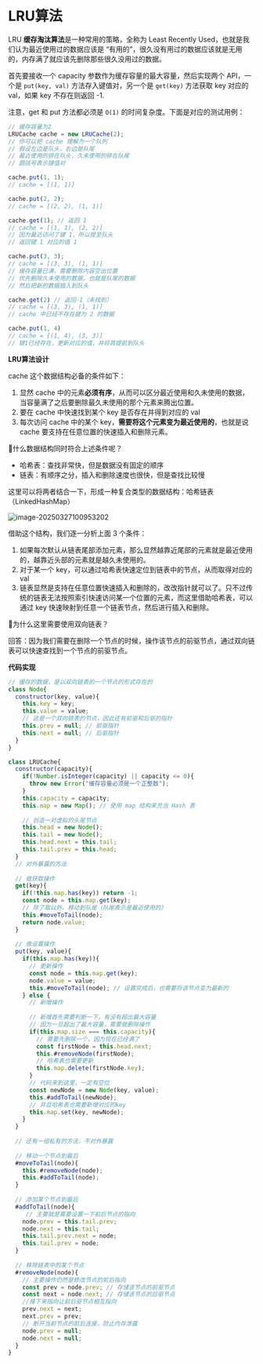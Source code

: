 # LRU算法

LRU **缓存淘汰算法**是一种常用的策略，全称为 Least Recently Used，也就是我们认为最近使用过的数据应该是 “有用的”，很久没有用过的数据应该就是无用的，内存满了就应该先删除那些很久没用过的数据。


首先要接收一个 capacity 参数作为缓存容量的最大容量，然后实现两个 API，一个是 `put(key, val)` 方法存入键值对，另一个是 `get(key)` 方法获取 key 对应的 val，如果 key 不存在则返回 -1.

注意，get 和 put 方法都必须是 `O(1)` 的时间复杂度。下面是对应的测试用例：

```js
// 缓存容量为2
LRUCache cache = new LRUCache(2);
// 你可以把 cache 理解为一个队列
// 假设左边是队头，右边是队尾
// 最近使用的排在队头，久未使用的排在队尾
// 圆括号表示键值对

cache.put(1, 1);
// cache = [(1, 1)]

cache.put(2, 2);
// cache = [(2, 2), (1, 1)]

cache.get(1); // 返回 1
// cache = [(1, 1), (2, 2)]
// 因为最近访问了键 1，所以提至队头
// 返回键 1 对应的值 1

cache.put(3, 3);
// cache = [(3, 3), (1, 1)]
// 缓存容量已满，需要删除内容空出位置
// 优先删除久未使用的数据，也就是队尾的数据
// 然后把新的数据插入到队头

cache.get(2) // 返回-1（未找到）
// cache = [(3, 3), (1, 1)]
// cache 中已经不存在键为 2 的数据

cache.put(1, 4)
// cache = [(1, 4), (3, 3)]
// 键1已经存在，更新对应的值，并将其提前到队头
```



**LRU算法设计**

cache 这个数据结构必备的条件如下：

1. 显然 cache 中的元素**必须有序**，从而可以区分最近使用和久未使用的数据，当容量满了之后要删除最久未使用的那个元素来腾出位置。
2. 要在 cache 中快速找到某个 key 是否存在并得到对应的 val
3. 每次访问 cache 中的某个 key，**需要将这个元素变为最近使用的**，也就是说 cache 要支持在任意位置的快速插入和删除元素。



🤔什么数据结构同时符合上述条件呢？

- 哈希表：查找非常快，但是数据没有固定的顺序
- 链表：有顺序之分，插入和删除速度也很快，但是查找比较慢

这里可以将两者结合一下，形成一种复合类型的数据结构：哈希链表（LinkedHashMap）



![image-20250327100953202](https://xiejie-typora.oss-cn-chengdu.aliyuncs.com/2025-03-27-020953.png)

借助这个结构，我们逐一分析上面 3 个条件：

1. 如果每次默认从链表尾部添加元素，那么显然越靠近尾部的元素就是最近使用的，越靠近头部的元素就是越久未使用的。
2. 对于某一个 key，可以通过哈希表快速定位到链表中的节点，从而取得对应的 val
3. 链表显然是支持在任意位置快速插入和删除的，改改指针就可以了。只不过传统的链表无法按照索引快速访问某一个位置的元素，而这里借助哈希表，可以通过 key 快速映射到任意一个链表节点，然后进行插入和删除。

🙋为什么这里需要使用双向链表？

回答：因为我们需要在删除一个节点的时候，操作该节点的前驱节点，通过双向链表可以快速查找到一个节点的前驱节点。





**代码实现**

```js
// 缓存的数据，是以双向链表的一个节点的形式存在的
class Node{
  constructor(key, value){
    this.key = key;
    this.value = value;
    // 这是一个双向链表的节点，因此还有前驱和后驱的指针
    this.prev = null; // 前驱指针
    this.next = null; // 后驱指针
  }
}

class LRUCache{
  constructor(capacity){
    if(!Number.isInteger(capacity) || capacity <= 0){
      throw new Error("缓存容量必须是一个正整数");
    }
    this.capacity = capacity;
    this.map = new Map(); // 使用 map 结构来充当 Hash 表
    
    // 创造一对虚拟的头尾节点
    this.head = new Node();
    this.tail = new Node();
    this.head.next = this.tail;
    this.tail.prev = this.head;
  }
  // 对外暴露的方法
  
  // 做获取操作
  get(key){
    if(!this.map.has(key)) return -1;
    const node = this.map.get(key);
    // 除了取以外，移动到队尾（队尾表示是最近使用的）
    this.#moveToTail(node);
    return node.value;
  }
  
  // 做设置操作
  put(key, value){
    if(this.map.has(key)){
      // 更新操作
      const node = this.map.get(key);
      node.value = value;
      this.#moveToTail(node); // 设置完成后，也需要将该节点变为最新的
    } else {
      // 新增操作
      
      // 新增首先需要判断一下，有没有超出最大容量
      // 因为一旦超出了最大容量，需要做删除操作
      if(this.map.size === this.capacity){
        // 需要先删除一个，因为现在已经满了
        const firstNode = this.head.next;
        this.#removeNode(firstNode);
        // 哈希表也需要更新
        this.map.delete(firstNode.key);
      }
      // 代码来到这里，一定有空位
      const newNode = new Node(key, value);
      this.#addToTail(newNode);
      // 并且哈希表也需要新增对应的key
      this.map.set(key, newNode);
    }
  }
  
  // 还有一组私有的方法，不对外暴露
  
  // 移动一个节点到最后
  #moveToTail(node){
    this.#removeNode(node);
    this.#addToTail(node);
  }
  
  // 添加某个节点到最后
  #addToTail(node){
     // 主要就是需要设置一下前后节点的指向
    node.prev = this.tail.prev;
    node.next = this.tail;
    this.tail.prev.next = node;
    this.tail.prev = node;
  }
  
  // 移除链表中的某个节点
  #removeNode(node){
    // 主要操作仍然是修改节点的前后指向
    const prev = node.prev; // 存储该节点的前驱节点
    const next = node.next; // 存储该节点的后驱节点
    //接下来指向让前后驱节点相互指向
    prev.next = next;
    next.prev = prev;
    // 断开当前节点的前后连接，防止内存泄露
    node.prev = null;
    node.next = null;
  }
}
```

